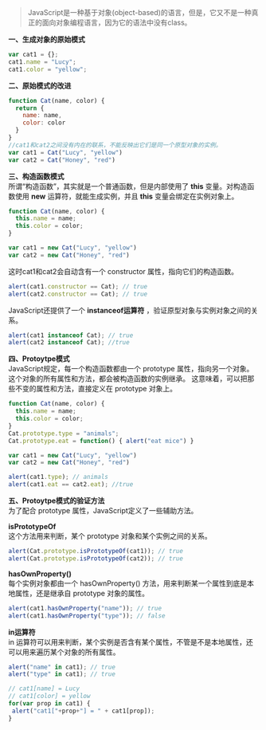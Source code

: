 > JavaScript是一种基于对象(object-based)的语言，但是，它又不是一种真正的面向对象编程语言，因为它的语法中没有class。

**一、生成对象的原始模式**  
```js
var cat1 = {};
cat1.name = "Lucy";
cat1.color = "yellow";
```

**二、原始模式的改进**  
```js
function Cat(name, color) {
  return {
    name: name,
    color: color
  }
}
//cat1和cat2之间没有内在的联系，不能反映出它们是同一个原型对象的实例。
var cat1 = Cat("Lucy", "yellow")
var cat2 = Cat("Honey", "red")
```

**三、构造函数模式**  
所谓“构造函数”，其实就是一个普通函数，但是内部使用了 **this** 变量。对构造函数使用 **new** 运算符，就能生成实例，并且 **this** 变量会绑定在实例对象上。
```js
function Cat(name, color) {
  this.name = name;
  this.color = color;
}

var cat1 = new Cat("Lucy", "yellow")
var cat2 = new Cat("Honey", "red")
```
这时cat1和cat2会自动含有一个 constructor 属性，指向它们的构造函数。
```js
alert(cat1.constructor == Cat); // true
alert(cat2.constructor == Cat); // true
```
JavaScript还提供了一个 **instanceof运算符** ，验证原型对象与实例对象之间的关系。
```js
alert(cat1 instanceof Cat); // true
alert(cat2 instanceof Cat); //true
```

**四、Protoytpe模式**  
JavaScript规定，每一个构造函数都由一个 prototype 属性，指向另一个对象。这个对象的所有属性和方法，都会被构造函数的实例继承。
这意味着，可以把那些不变的属性和方法，直接定义在 prototype 对象上。
```js
function Cat(name, color) {
  this.name = name;
  this.color = color;
}
Cat.prototype.type = "animals";
Cat.prototype.eat = function() { alert("eat mice") }

var cat1 = new Cat("Lucy", "yellow")
var cat2 = new Cat("Honey", "red")

alert(cat1.type); // animals
alert(cat1.eat == cat2.eat); //true
```

**五、Protoytpe模式的验证方法**   
为了配合 prototype 属性，JavaScript定义了一些辅助方法。

**isPrototypeOf**   
这个方法用来判断，某个 prototype 对象和某个实例之间的关系。
```js
alert(Cat.prototype.isPrototypeOf(cat1)); // true
alert(Cat.prototype.isPrototypeOf(cat2)); // true
```

**hasOwnProperty()**   
每个实例对象都由一个 hasOwnProperty() 方法，用来判断某一个属性到底是本地属性，还是继承自 prototype 对象的属性。
```js
alert(cat1.hasOwnProperty("name")); // true
alert(cat1.hasOwnProperty("type")); // false
```

**in运算符**   
in 运算符可以用来判断，某个实例是否含有某个属性，不管是不是本地属性，还可以用来遍历某个对象的所有属性。
```js
alert("name" in cat1); // true
alert("type" in cat1); // true

// cat1[name] = Lucy
// cat1[color] = yellow
for(var prop in cat1) {
 alert("cat1["+prop+"] = " + cat1[prop]);
}
```